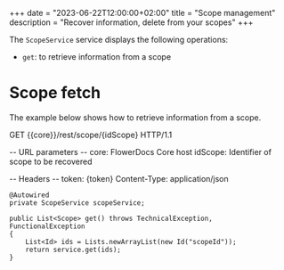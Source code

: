 +++
date = "2023-06-22T12:00:00+02:00"
title = "Scope management"
description = "Recover information, delete from your scopes"
+++

The `ScopeService` service displays the following operations:

* `get`: to retrieve information from a scope 

# Scope fetch

The example below shows how to retrieve information from a scope.

GET {{core}}/rest/scope/{idScope} HTTP/1.1

-- URL parameters --
core: FlowerDocs Core host
idScope: Identifier of scope to be recovered

-- Headers --
token: {token}
Content-Type: application/json

	@Autowired
    private ScopeService scopeService;
    
    public List<Scope> get() throws TechnicalException, FunctionalException
    {
		List<Id> ids = Lists.newArrayList(new Id("scopeId"));
		return service.get(ids);
    }
